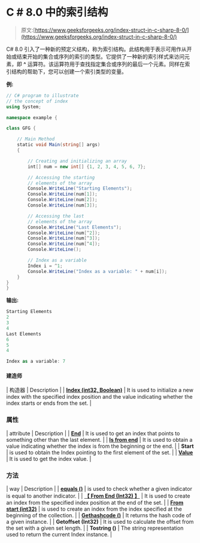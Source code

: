 # C # 8.0 中的索引结构

> 原文:[https://www.geeksforgeeks.org/index-struct-in-c-sharp-8-0/](https://www.geeksforgeeks.org/index-struct-in-c-sharp-8-0/)

C# 8.0 引入了一种新的预定义结构，称为索引结构。此结构用于表示可用作从开始或结束开始的集合或序列的索引的类型。它提供了一种新的索引样式来访问元素，即 **^** 运算符。该运算符用于查找指定集合或序列的最后一个元素。同样在索引结构的帮助下，您可以创建一个索引类型的变量。

**例:**

```cs
// C# program to illustrate 
// the concept of index
using System;

namespace example {

class GFG {

    // Main Method
    static void Main(string[] args)
    {

        // Creating and initializing an array
        int[] num = new int[] {1, 2, 3, 4, 5, 6, 7};

        // Accessing the starting
        // elements of the array
        Console.WriteLine("Starting Elements");
        Console.WriteLine(num[1]);
        Console.WriteLine(num[2]);
        Console.WriteLine(num[3]);

        // Accessing the last
        // elements of the array
        Console.WriteLine("Last Elements");
        Console.WriteLine(num[^2]);
        Console.WriteLine(num[^3]);
        Console.WriteLine(num[^4]);
        Console.WriteLine();

        // Index as a variable
        Index i = ^1;
        Console.WriteLine("Index as a variable: " + num[i]);
    }
}
}
```

**输出:**

```cs
Starting Elements
2
3
4
Last Elements
6
5
4

Index as a variable: 7

```

#### 建造师

| 构造器 | Description |
| **[Index (int32, Boolean)](https://www.geeksforgeeks.org/index-constructor-in-c-sharp/)** | It is used to initialize a new index with the specified index position and the value indicating whether the index starts or ends from the set. |

### 属性

| attribute | Description |
| **[End](https://www.geeksforgeeks.org/finding-the-index-which-points-beyond-the-last-element-in-c-sharp/)** | It is used to get an index that points to something other than the last element. |
| **[Is from end](https://www.geeksforgeeks.org/how-to-check-whether-the-index-is-from-start-or-end-in-c-sharp/)** | It is used to obtain a value indicating whether the index is from the beginning or the end. |
| **Start** | is used to obtain the Index pointing to the first element of the set. |
| **[Value](https://www.geeksforgeeks.org/how-to-get-the-index-value-in-c-sharp/)** | It is used to get the index value. |

### 方法

| way | Description |
| **[equals ()](https://www.geeksforgeeks.org/checking-the-given-indexes-are-equal-or-not-in-c-sharp/)** | is used to check whether a given indicator is equal to another indicator. |
| **[【 From End (Int32) 】](https://www.geeksforgeeks.org/creating-an-index-from-the-end-of-a-collection-at-a-specified-index-position-in-c-sharp/)** | It is used to create an index from the specified index position at the end of the set. |
| **[From start (int32)](https://www.geeksforgeeks.org/creating-an-index-from-the-specified-index-at-the-start-of-a-collection-in-c-sharp/)** | is used to create an index from the index specified at the beginning of the collection. |
| **[Gethashcode ()](https://www.geeksforgeeks.org/getting-the-hash-code-of-the-given-index-in-c-sharp/)** | It returns the hash code of a given instance. |
| **Getoffset (Int32)** | It is used to calculate the offset from the set with a given set length. |
| **Tostring ()** | The string representation used to return the current Index instance. |